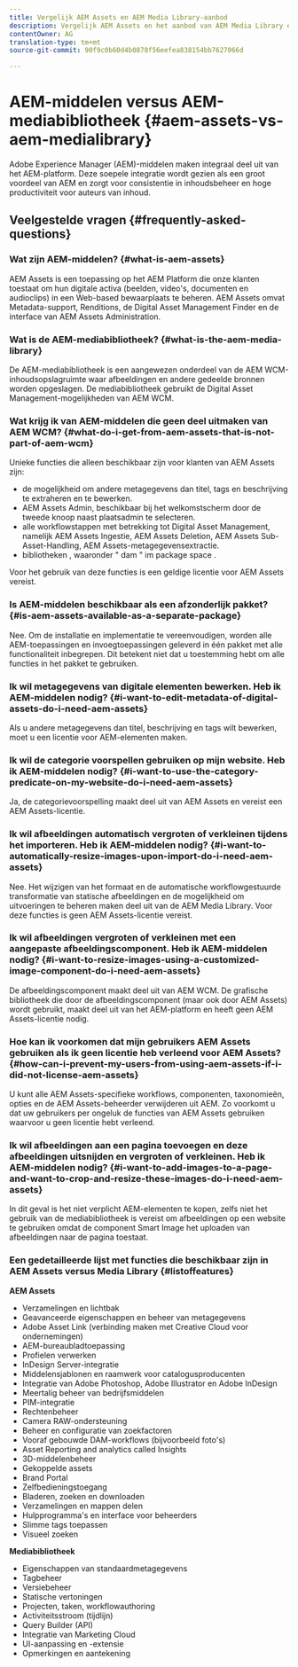 ```yaml
---
title: Vergelijk AEM Assets en AEM Media Library-aanbod
description: Vergelijk AEM Assets en het aanbod van AEM Media Library en ken de verschillen.
contentOwner: AG
translation-type: tm+mt
source-git-commit: 90f9c0b60d4b0878f56eefea838154bb7627066d

---
```



# AEM-middelen versus AEM-mediabibliotheek {#aem-assets-vs-aem-medialibrary}

Adobe Experience Manager (AEM)-middelen maken integraal deel uit van het AEM-platform. Deze soepele integratie wordt gezien als een groot voordeel van AEM en zorgt voor consistentie in inhoudsbeheer en hoge productiviteit voor auteurs van inhoud.

## Veelgestelde vragen {#frequently-asked-questions}

### Wat zijn AEM-middelen? {#what-is-aem-assets}

AEM Assets is een toepassing op het AEM Platform die onze klanten toestaat om hun digitale activa (beelden, video&#39;s, documenten en audioclips) in een Web-based bewaarplaats te beheren. AEM Assets omvat Metadata-support, Renditions, de Digital Asset Management Finder en de interface van AEM Assets Administration.

### Wat is de AEM-mediabibliotheek? {#what-is-the-aem-media-library}

De AEM-mediabibliotheek is een aangewezen onderdeel van de AEM WCM-inhoudsopslagruimte waar afbeeldingen en andere gedeelde bronnen worden opgeslagen. De mediabibliotheek gebruikt de Digital Asset Management-mogelijkheden van AEM WCM.

### Wat krijg ik van AEM-middelen die geen deel uitmaken van AEM WCM? {#what-do-i-get-from-aem-assets-that-is-not-part-of-aem-wcm}

Unieke functies die alleen beschikbaar zijn voor klanten van AEM Assets zijn:

* de mogelijkheid om andere metagegevens dan titel, tags en beschrijving te extraheren en te bewerken.
* AEM Assets Admin, beschikbaar bij het welkomstscherm door de tweede knoop naast plaatsadmin te selecteren.
* alle workflowstappen met betrekking tot Digital Asset Management, namelijk AEM Assets Ingestie, AEM Assets Deletion, AEM Assets Sub-Asset-Handling, AEM Assets-metagegevensextractie.
* bibliotheken , waaronder &quot; dam &quot; im package space .

Voor het gebruik van deze functies is een geldige licentie voor AEM Assets vereist.

### Is AEM-middelen beschikbaar als een afzonderlijk pakket? {#is-aem-assets-available-as-a-separate-package}

Nee. Om de installatie en implementatie te vereenvoudigen, worden alle AEM-toepassingen en invoegtoepassingen geleverd in één pakket met alle functionaliteit inbegrepen. Dit betekent niet dat u toestemming hebt om alle functies in het pakket te gebruiken.

### Ik wil metagegevens van digitale elementen bewerken. Heb ik AEM-middelen nodig? {#i-want-to-edit-metadata-of-digital-assets-do-i-need-aem-assets}

Als u andere metagegevens dan titel, beschrijving en tags wilt bewerken, moet u een licentie voor AEM-elementen maken.

### Ik wil de categorie voorspellen gebruiken op mijn website. Heb ik AEM-middelen nodig? {#i-want-to-use-the-category-predicate-on-my-website-do-i-need-aem-assets}

Ja, de categorievoorspelling maakt deel uit van AEM Assets en vereist een AEM Assets-licentie.

### Ik wil afbeeldingen automatisch vergroten of verkleinen tijdens het importeren. Heb ik AEM-middelen nodig? {#i-want-to-automatically-resize-images-upon-import-do-i-need-aem-assets}

Nee. Het wijzigen van het formaat en de automatische workflowgestuurde transformatie van statische afbeeldingen en de mogelijkheid om uitvoeringen te beheren maken deel uit van de AEM Media Library. Voor deze functies is geen AEM Assets-licentie vereist.

### Ik wil afbeeldingen vergroten of verkleinen met een aangepaste afbeeldingscomponent. Heb ik AEM-middelen nodig? {#i-want-to-resize-images-using-a-customized-image-component-do-i-need-aem-assets}

De afbeeldingscomponent maakt deel uit van AEM WCM. De grafische bibliotheek die door de afbeeldingscomponent (maar ook door AEM Assets) wordt gebruikt, maakt deel uit van het AEM-platform en heeft geen AEM Assets-licentie nodig.

### Hoe kan ik voorkomen dat mijn gebruikers AEM Assets gebruiken als ik geen licentie heb verleend voor AEM Assets? {#how-can-i-prevent-my-users-from-using-aem-assets-if-i-did-not-license-aem-assets}

U kunt alle AEM Assets-specifieke workflows, componenten, taxonomieën, opties en de AEM Assets-beheerder verwijderen uit AEM. Zo voorkomt u dat uw gebruikers per ongeluk de functies van AEM Assets gebruiken waarvoor u geen licentie hebt verleend.

### Ik wil afbeeldingen aan een pagina toevoegen en deze afbeeldingen uitsnijden en vergroten of verkleinen. Heb ik AEM-middelen nodig? {#i-want-to-add-images-to-a-page-and-want-to-crop-and-resize-these-images-do-i-need-aem-assets}

In dit geval is het niet verplicht AEM-elementen te kopen, zelfs niet het gebruik van de mediabibliotheek is vereist om afbeeldingen op een website te gebruiken omdat de component Smart Image het uploaden van afbeeldingen naar de pagina toestaat.

### Een gedetailleerde lijst met functies die beschikbaar zijn in AEM Assets versus Media Library {#listoffeatures}

**AEM Assets**

* Verzamelingen en lichtbak
* Geavanceerde eigenschappen en beheer van metagegevens
* Adobe Asset Link (verbinding maken met Creative Cloud voor ondernemingen)
* AEM-bureaubladtoepassing
* Profielen verwerken
* InDesign Server-integratie
* Middelensjablonen en raamwerk voor catalogusproducenten
* Integratie van Adobe Photoshop, Adobe Illustrator en Adobe InDesign
* Meertalig beheer van bedrijfsmiddelen
* PIM-integratie
* Rechtenbeheer
* Camera RAW-ondersteuning
* Beheer en configuratie van zoekfactoren
* Vooraf gebouwde DAM-workflows (bijvoorbeeld foto&#39;s)
* Asset Reporting and analytics called Insights
* 3D-middelenbeheer
* Gekoppelde assets
* Brand Portal
* Zelfbedieningstoegang
* Bladeren, zoeken en downloaden
* Verzamelingen en mappen delen
* Hulpprogramma&#39;s en interface voor beheerders
* Slimme tags toepassen
* Visueel zoeken

**Mediabibliotheek**

* Eigenschappen van standaardmetagegevens
* Tagbeheer
* Versiebeheer
* Statische vertoningen
* Projecten, taken, workflowauthoring
* Activiteitsstroom (tijdlijn)
* Query Builder (API)
* Integratie van Marketing Cloud
* UI-aanpassing en -extensie
* Opmerkingen en aantekening
